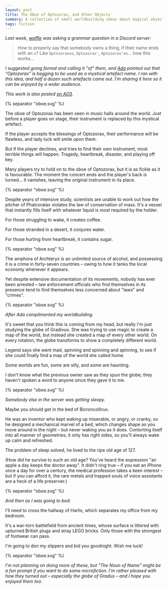 ```yaml
---
layout: post
title: The Oboe of Optozorax, and Other Objects
summary: A collection of small worldbuilding ideas about magical objects.
tags: fiction
---
```


*Last week, [waffle] was asking a grammar question in a Discord server:*

> How to properly say that somebody owns a thing, if their name ends with an `x`?
> Like `Optozoraxes`, `Optozorax'`, `Optozorax'es`... how this works...

*I suggested going formal and calling it "of" them, and [Ada] pointed out that "Optozorax" is begging to be used as a mystical artefact name. I ran with this idea, and half a dozen such artefacts came out. I'm sharing it here so it can be enjoyed by a wider audience.*

*This work is also posted [on AO3](https://archiveofourown.org/works/34533667).*

{% separator "oboe.svg" %}

The oboe of Optozorax has been seen in music halls around the world.
Just before a player goes on stage, their instrument is replaced by this mystical artefact.

If the player accepts the blessings of Optozorax, their performance will be flawless, and lady luck will smile upon them.

But if the player declines, and tries to find their own instrument, most terrible things will happen.
Tragedy, heartbreak, disaster, and playing off key.

Many players try to hold on to the oboe of Optozorax, but it is as fickle as it is favourable.
The moment the concert ends and the player's back is turned… it vanishes, leaving the original instrument in its place.

{% separator "oboe.svg" %}

Despite years of intensive study, scientists are unable to work out how the pitcher of Phalcoralax violates the law of conservation of mass.
It's a vessel that instantly fills itself with whatever liquid is most required by the holder.

For those struggling to wake, it creates coffee.

For those stranded in a desert, it conjures water.

For those hurting from heartbreak, it contains sugar.

{% separator "oboe.svg" %}

The amphora of Archteryx is an unlimited source of alcohol, and possessing it is a crime in forty-seven countries – owing to how it tanks the local economy whenever it appears.

Yet despite extensive documentation of its movements, nobody has ever been arrested – law enforcement officials who find themselves in its presence tend to find themselves less concerned about "laws" and "crimes".

{% separator "oboe.svg" %}

*After Ada complimented my worldbuilding.*

It's sweet that you think this is coming from my head, but really I'm just studying the globe of Gradivux.
She was trying to use magic to create a map of the world, but instead she created a map of every other world.
On every rotation, the globe transforms to show a completely different world.

Legend says she went mad, spinning and spinning and spinning, to see if she could finally find a map of the world she called home.

Some worlds are fun, some are silly, and some are haunting.

I don't know what the previous owner saw as they spun the globe; they haven't spoken a word to anyone since they gave it to me.

{% separator "oboe.svg" %}

*Somebody else in the server was getting sleepy.*

Maybe you should get in the bed of Bicroncollirux.

He was an inventor who kept waking up miserable, or angry, or cranky, so he designed a mechanical marvel of a bed, which changes shape as you move around in the night – but never waking you as it does.
Contorting itself into all manner of geometries, it only has right sides, so you'll always wake up calm and refreshed.

The problem of sleep solved, he lived to the ripe old age of 127.

(How did he survive to such an old age?
You've heard the expression "an apple a day keeps the doctor away".
It didn't ring true – if you eat an iPhone once a day for over a century, the medical profession takes a keen interest – but if you can afford it, the rare metals and trapped souls of voice assistants are a heck of a life preserver.)

{% separator "oboe.svg" %}

*And then as I was going to bed:*

I'll need to cross the hallway of Harlix, which separates my office from my bedroom.

It's a war-torn battlefield from ancient times, whose surface is littered with upturned British plugs and stray LEGO bricks.
Only those with the strongest of footwear can pass.

I'm going to don my slippers and bid you goodnight.
Wish me luck!

{% separator "oboe.svg" %}

*I'm not planning on doing more of these, but "The Noun of Name" might be a fun prompt if you want to do some microfiction. I'm rather pleased with how they turned out – especially the globe of Gradus – and I hope you enjoyed them too.*

[waffle]: https://twitter.com/maybewaffle
[Ada]: https://twitter.com/IoOrBust

